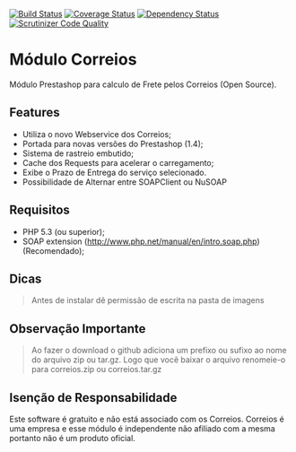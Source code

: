 [![Build Status](https://travis-ci.org/XRSites/correios.png)](https://travis-ci.org/XRSites/correios)
[![Coverage Status](https://coveralls.io/repos/XRSites/correios/badge.png)](https://coveralls.io/r/XRSites/correios)
[![Dependency Status](https://www.versioneye.com/user/projects/5918cec5eb858e0051b5966b/badge.svg?style=flat-square)](https://www.versioneye.com/user/projects/5918cec5eb858e0051b5966b)
[![Scrutinizer Code Quality](https://scrutinizer-ci.com/g/XRSites/correios/badges/quality-score.png?b=master)](https://scrutinizer-ci.com/g/XRSites/correios/?branch=master)

Módulo Correios
===============

Módulo Prestashop para calculo de Frete pelos Correios (Open Source).

Features
--------

* Utiliza o novo Webservice dos Correios;
* Portada para novas versões do Prestashop (1.4);
* Sistema de rastreio embutido;
* Cache dos Requests para acelerar o carregamento;
* Exibe o Prazo de Entrega do serviço selecionado.
* Possibilidade de Alternar entre SOAPClient ou NuSOAP

Requisitos
----------

* PHP 5.3 (ou superior);
* SOAP extension (http://www.php.net/manual/en/intro.soap.php) (Recomendado);

Dicas
-----

> Antes de instalar dê permissão de escrita na pasta de imagens

Observação Importante
---------------------

> Ao fazer o download o github adiciona um prefixo ou sufixo ao nome do arquivo zip ou tar.gz.
> Logo que você baixar o arquivo renomeie-o para correios.zip ou correios.tar.gz

Isenção de Responsabilidade
---------------------------

Este software é gratuito e não está associado com os Correios. 
Correios é uma empresa e esse módulo é independente não afiliado com a mesma portanto não é 
um produto oficial.

